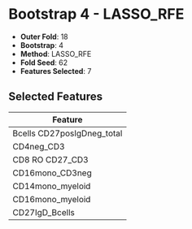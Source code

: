 # Bootstrap 4 - LASSO_RFE

- **Outer Fold**: 18
- **Bootstrap**: 4
- **Method**: LASSO_RFE
- **Fold Seed**: 62
- **Features Selected**: 7

## Selected Features

| Feature |
|---------|
| Bcells CD27posIgDneg_total |
| CD4neg_CD3 |
| CD8 RO CD27_CD3 |
| CD16mono_CD3neg |
| CD14mono_myeloid |
| CD16mono_myeloid |
| CD27IgD_Bcells |
